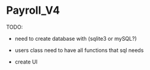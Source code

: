 # Payroll_V4

TODO:
* need to create database with (sqlite3 or mySQL?)
* users class need to have all functions that sql needs 

* create UI 